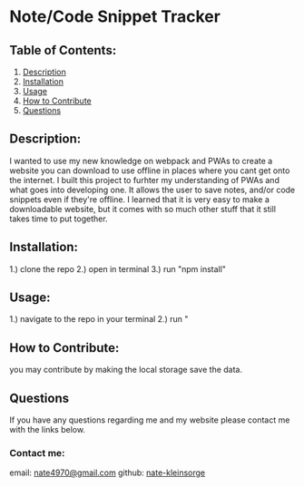 # Note/Code Snippet Tracker

## Table of Contents:
1. [Description](#description)
2. [Installation](#installation)
3. [Usage](#usage)
4. [How to Contribute](#contribute)
5. [Questions](#questions)

<a name="description"></a>
## Description: 
I wanted to use my new knowledge on webpack and PWAs to create a website you can download to use offline in places where you cant get onto the internet. 
I built this project to furhter my understanding of PWAs and what goes into developing one.
It allows the user to save notes, and/or code snippets even if they're offline.
I learned that it is very easy to make a downloadable website, but it comes with so much other stuff that it still takes time to put together.

<a name="installation"></a>
## Installation: 
1.) clone the repo 2.) open in terminal 3.) run "npm install"

<a name="usage"></a>
## Usage: 
1.) navigate to the repo in your terminal 2.) run "

<a name="contribute"></a>
## How to Contribute:
you may contribute by making the local storage save the data.

<a name="questions"></a>
## Questions 
If you have any questions regarding me and my website please contact me with the links below.

### Contact me:
email: nate4970@gmail.com
github: <a href="https://github.com/nate-kleinsorge">nate-kleinsorge</a>
